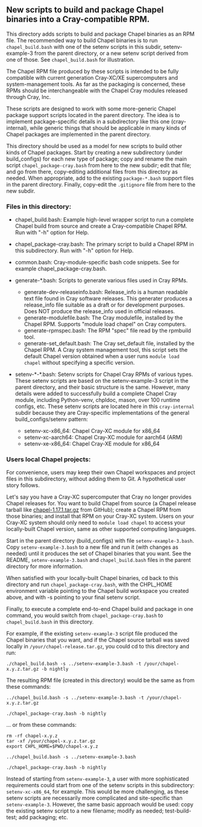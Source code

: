 ## New scripts to build and package Chapel binaries into a Cray-compatible RPM.

This directory adds scripts to build and package Chapel binaries as an RPM file.
The recommended way to build Chapel binaries is to run `chapel_build.bash` with
one of the setenv scripts in this subdir, setenv-example-3 from the parent directory,
or a new setenv script derived from one of those. See `chapel_build.bash` for illustration.

The Chapel RPM file produced by these scripts is intended to be fully compatible
with current generation Cray-XC/XE supercomputers and system-management tools.
As far as the packaging is concerned, these RPMs should be interchangeable with the
Chapel Cray modules released through Cray, Inc.

These scripts are designed to work with some more-generic Chapel package support scripts
located in the parent directory. The idea is to implement package-specific details in
a subdirectory like this one (cray-internal), while generic things that should be
applicable in many kinds of Chapel packages are implemented in the parent directory.

This directory should be used as a model for new scripts to build other kinds of Chapel
packages. Start by creating a new subdirectory (under build_configs) for each new type
of package; copy and rename the main script `chapel_package-cray.bash` from here to the
new subdir; edit that file; and go from there, copy-editing additional files from this
directory as needed. When appropriate, add to the existing `package-*.bash` support
files in the parent directory. Finally, copy-edit the `.gitignore` file from here to the
new subdir.

### Files in this directory:

* chapel_build.bash:
  Example high-level wrapper script to run a complete Chapel build from source and
  create a Cray-compatible Chapel RPM.  Run with "-h" option for Help.

* chapel_package-cray.bash:
  The primary script to build a Chapel RPM in this subdirectory.
  Run with "-h" option for Help.

* common.bash: Cray-module-specific bash code snippets.
  See for example chapel_package-cray.bash.

* generate-\*.bash:
  Scripts to generate various files used in Cray RPMs.
  - generate-dev-releaseinfo.bash: Release_info is a human readable text file found in
    Cray software releases. This generater produces a release_info file suitable as a draft
    or for development purposes. Does NOT produce the release_info used in official releases.
  - generate-modulefile.bash: The Cray modulefile, installed by the Chapel RPM.
    Supports "module load chapel" on Cray computers.
  - generate-rpmspec.bash: The RPM "spec" file read by the rpmbuild tool.
  - generate-set_default.bash: The Cray set_default file, installed by the Chapel RPM.
    A Cray system management tool, this script sets the default Chapel version obtained
    when a user runs `module load chapel` without specifying a specific version.

* setenv-\*-\*.bash:
  Setenv scripts for Chapel Cray RPMs of various types. These setenv scripts are based on
  the setenv-example-3 script in the parent directory, and their basic structure is the
  same.  However, many details were added to successfully build a complete Chapel Cray
  module, including Python-venv, chpldoc, mason, over 100 runtime configs, etc.
  These setenv scripts are located here in this `cray-internal` subdir because they
  are Cray-specific implementations of the general build_configs/setenv pattern:
  - setenv-xc-x86_64:  Chapel Cray-XC module for x86_64
  - setenv-xc-aarch64: Chapel Cray-XC module for aarch64 (ARM)
  - setenv-xe-x86_64:  Chapel Cray-XE module for x86_64

### Users local Chapel projects:

For convenience, users may keep their own Chapel workspaces and project files in
this subdirectory, without adding them to Git. A hypothetical user story follows.

Let's say you have a Cray-XC supercomputer that Cray no longer provides Chapel releases
for. You want to build Chapel from source (a Chapel release tarball like [chapel-1.17.1.tar.gz](https://github.com/chapel-lang/chapel/releases/download/1.17.1/chapel-1.17.1.tar.gz) from GitHub);
create a Chapel RPM from those binaries; and install that RPM on your Cray-XC system.
Users on your Cray-XC system should only need to `module load chapel` to access your
locally-built Chapel version, same as other supported computing languages.

Start in the parent directory (build_configs) with file `setenv-example-3.bash`. Copy
`setenv-example-3.bash` to a new file and run it (with changes as needed) until it
produces the set of Chapel binaries that you want. See the README, `setenv-example-3.bash`
and `chapel_build.bash` files in the parent directory for more information.

When satisfied with your locally-built Chapel binaries, cd back to this directory and run
`chapel_package-cray.bash`, with the CHPL_HOME environment variable pointing to the Chapel
build workspace you created above, and with -s pointing to your final setenv script.

Finally, to execute a complete end-to-end Chapel build and package in one command, you
would switch from `chapel_package-cray.bash` to `chapel_build.bash` in this directory.

For example, if the existing `setenv-example-3` script file produced the Chapel binaries
that you want, and if the Chapel source tarball was saved locally in
`/your/chapel-release.tar.gz`, you could cd to this directory and run:
```
./chapel_build.bash -s ../setenv-example-3.bash -t /your/chapel-x.y.z.tar.gz -b nightly
```
The resulting RPM file (created in this directory) would be the same as from these commands:
```
../chapel_build.bash -s ../setenv-example-3.bash -t /your/chapel-x.y.z.tar.gz

./chapel_package-cray.bash -b nightly
```
... or from these commands:
```
rm -rf chapel-x.y.z
tar -xf /your/chapel-x.y.z.tar.gz
export CHPL_HOME=$PWD/chapel-x.y.z

../chapel_build.bash -s ../setenv-example-3.bash

./chapel_package-cray.bash -b nightly
```

Instead of starting from `setenv-example-3`, a user with more sophisticated requirements
could start from one of the setenv scripts in this subdirectory: `setenv-xc-x86_64`, for
example. This would be more challenging, as these setenv scripts are necessarily more
complicated and site-specific than `setenv-example-3`.
However, the same basic approach would be used: copy the existing setenv script to a new
filename; modify as needed; test-build-test; add packaging; etc.
